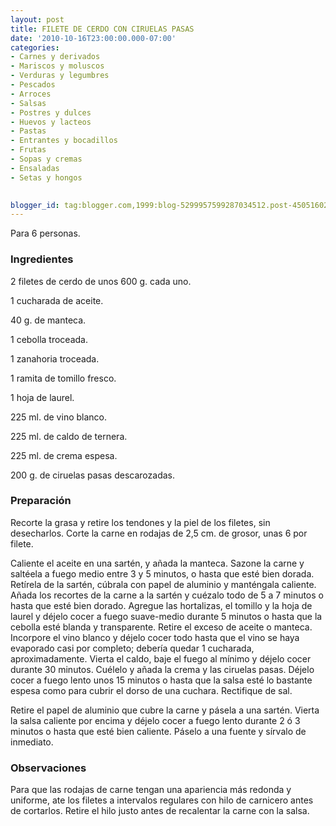 ```yaml
---
layout: post
title: FILETE DE CERDO CON CIRUELAS PASAS
date: '2010-10-16T23:00:00.000-07:00'
categories:
- Carnes y derivados
- Mariscos y moluscos
- Verduras y legumbres
- Pescados
- Arroces
- Salsas
- Postres y dulces
- Huevos y lacteos
- Pastas
- Entrantes y bocadillos
- Frutas
- Sopas y cremas
- Ensaladas
- Setas y hongos
 

blogger_id: tag:blogger.com,1999:blog-5299957599287034512.post-450516020626530835
---
```


Para 6 personas.

<h3>Ingredientes</h3>

2 filetes de cerdo de unos 600 g. cada uno.

1 cucharada de aceite.

40 g. de manteca.

1 cebolla troceada.

1 zanahoria troceada.

1 ramita de tomillo fresco.

1 hoja de laurel.

225 ml. de vino blanco.

225 ml. de caldo de ternera.

225 ml. de crema espesa.

200 g. de ciruelas pasas descarozadas.

<h3>Preparación</h3>

Recorte la grasa y retire los tendones y la piel de los filetes, sin desecharlos. Corte la carne en rodajas de 2,5 cm. de grosor, unas 6 por filete.

Caliente el aceite en una sartén, y añada la manteca. Sazone la carne y saltéela a fuego medio entre 3 y 5 minutos, o hasta que esté bien dorada. Retírela de la sartén, cúbrala con papel de aluminio y manténgala caliente. Añada los recortes de la carne a la sartén y cuézalo todo de 5 a 7 minutos o hasta que esté bien dorado. Agregue las hortalizas, el tomillo y la hoja de laurel y déjelo cocer a fuego suave-medio durante 5 minutos o hasta que la cebolla esté blanda y transparente. Retire el exceso de aceite o manteca. Incorpore el vino blanco y déjelo cocer todo hasta que el vino se haya evaporado casi por completo; debería quedar 1 cucharada, aproximadamente. Vierta el caldo, baje el fuego al mínimo y déjelo cocer durante 30 minutos. Cuélelo y añada la crema y las ciruelas pasas. Déjelo cocer a fuego lento unos 15 minutos o hasta que la salsa esté lo bastante espesa como para cubrir el dorso de una cuchara. Rectifique de sal.

Retire el papel de aluminio que cubre la carne y pásela a una sartén. Vierta la salsa caliente por encima y déjelo cocer a fuego lento durante 2 ó 3 minutos o hasta que esté bien caliente. Páselo a una fuente y sírvalo de inmediato.

<h3>Observaciones</h3>

Para que las rodajas de carne tengan una apariencia más redonda y uniforme, ate los filetes a intervalos regulares con hilo de carnicero antes de cortarlos. Retire el hilo justo antes de recalentar la carne con la salsa.

